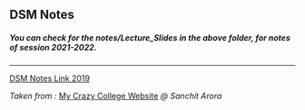 ## DSM Notes

##### You can check for the notes/Lecture_Slides in the above folder, for notes of session 2021-2022.
----
[DSM Notes Link 2019](https://drive.google.com/drive/folders/1gQap-hDPEtK8qBmYCR6MMGLIYI5aEapg)

_Taken from :_ [My Crazy College Website](https://mycrazycollege.wixsite.com/home) _@ Sanchit Arora_

